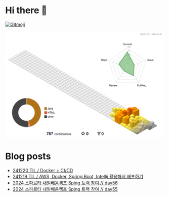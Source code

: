 # Hi there 👋
<a href="https://gitmoji.dev">
  <img
    src="https://img.shields.io/badge/gitmoji-%20😜%20😍-FFDD67.svg?style=flat-square"
    alt="Gitmoji"
  />
</a>

<!--
**chews26/chews26** is a ✨ _special_ ✨ repository because its `README.md` (this file) appears on your GitHub profile.

Here are some ideas to get you started:

- 🔭 I’m currently working on ...
- 🌱 I’m currently learning ...
- 👯 I’m looking to collaborate on ...
- 🤔 I’m looking for help with ...
- 💬 Ask me about ...
- 📫 How to reach me: ...
- 😄 Pronouns: ...
- ⚡ Fun fact: ...
-->
![](./profile-3d-contrib/profile-season-animate.svg)

# Blog posts
<!-- BLOG-POST-LIST:START -->
- [241220 TIL / Docker + CI/CD](https://shinelee26.tistory.com/63)
- [241219 TIL / AWS, Docker, Spring Boot, Intellij 활용해서 배포하기](https://shinelee26.tistory.com/62)
- [2024 스파르타 내일배움캠프 Sping 트랙 참여 // day56](https://shinelee26.tistory.com/61)
- [2024 스파르타 내일배움캠프 Sping 트랙 참여 // day55](https://shinelee26.tistory.com/60)
<!-- BLOG-POST-LIST:END -->
